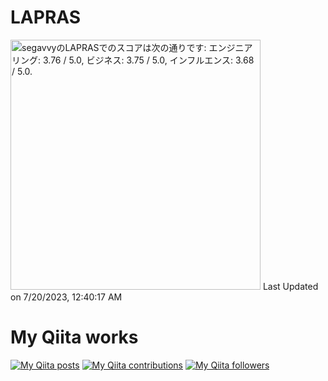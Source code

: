 # LAPRAS
<!--START_SECTION:lapras-card-->
<p ><a href="https://lapras.com/public/segavvy" target="_blank" rel="noopener noreferrer"><img alt="segavvyのLAPRASでのスコアは次の通りです: エンジニアリング: 3.76 / 5.0, ビジネス: 3.75 / 5.0, インフルエンス: 3.68 / 5.0." src="https://lapras-card-generator.vercel.app/api/svg?e=3.76&b=3.75&i=3.68&b1=%23020E27&b2=%230E5593&i1=%23030E21&i2=%231688BF&l=ja" width="400" ></a>  
Last Updated on 7/20/2023, 12:40:17 AM</p>
<!--END_SECTION:lapras-card-->

# My Qiita works
[![My Qiita posts](https://qiita-badge.apiapi.app/s/segavvy/posts.svg)](http://qiita.com/segavvy) [![My Qiita contributions](https://qiita-badge.apiapi.app/s/segavvy/contributions.svg)](http://qiita.com/segavvy) [![My Qiita followers](https://qiita-badge.apiapi.app/s/segavvy/followers.svg)](http://qiita.com/segavvy)


<!--
**segavvy/segavvy** is a ✨ _special_ ✨ repository because its `README.md` (this file) appears on your GitHub profile.

Here are some ideas to get you started:

- 🔭 I’m currently working on ...
- 🌱 I’m currently learning ...
- 👯 I’m looking to collaborate on ...
- 🤔 I’m looking for help with ...
- 💬 Ask me about ...
- 📫 How to reach me: ...
- 😄 Pronouns: ...
- ⚡ Fun fact: ...
-->
